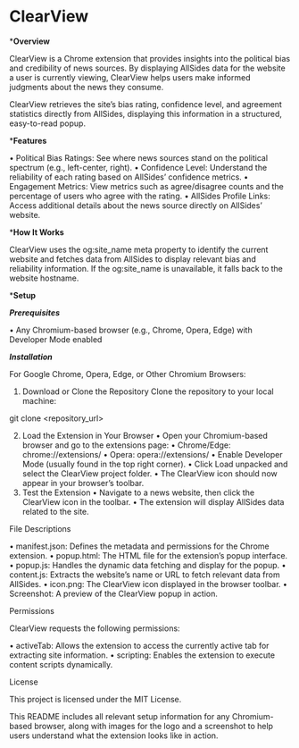 # ClearView

***Overview**

ClearView is a Chrome extension that provides insights into the political bias and credibility of news sources. By displaying AllSides data for the website a user is currently viewing, ClearView helps users make informed judgments about the news they consume.

ClearView retrieves the site’s bias rating, confidence level, and agreement statistics directly from AllSides, displaying this information in a structured, easy-to-read popup.

***Features**

 • Political Bias Ratings: See where news sources stand on the political spectrum (e.g., left-center, right).
 • Confidence Level: Understand the reliability of each rating based on AllSides’ confidence metrics.
 • Engagement Metrics: View metrics such as agree/disagree counts and the percentage of users who agree with the rating.
 • AllSides Profile Links: Access additional details about the news source directly on AllSides’ website.

***How It Works**

ClearView uses the og:site_name meta property to identify the current website and fetches data from AllSides to display relevant bias and reliability information. If the og:site_name is unavailable, it falls back to the website hostname.

***Setup**

***Prerequisites***

 • Any Chromium-based browser (e.g., Chrome, Opera, Edge) with Developer Mode enabled

***Installation***

For Google Chrome, Opera, Edge, or Other Chromium Browsers:

 1. Download or Clone the Repository
Clone the repository to your local machine:

git clone <repository_url>

 2. Load the Extension in Your Browser
 • Open your Chromium-based browser and go to the extensions page:
 • Chrome/Edge: chrome://extensions/
 • Opera: opera://extensions/
 • Enable Developer Mode (usually found in the top right corner).
 • Click Load unpacked and select the ClearView project folder.
 • The ClearView icon should now appear in your browser’s toolbar.
 3. Test the Extension
 • Navigate to a news website, then click the ClearView icon in the toolbar.
 • The extension will display AllSides data related to the site.

File Descriptions

 • manifest.json: Defines the metadata and permissions for the Chrome extension.
 • popup.html: The HTML file for the extension’s popup interface.
 • popup.js: Handles the dynamic data fetching and display for the popup.
 • content.js: Extracts the website’s name or URL to fetch relevant data from AllSides.
 • icon.png: The ClearView icon displayed in the browser toolbar.
 • Screenshot: A preview of the ClearView popup in action.

Permissions

ClearView requests the following permissions:

 • activeTab: Allows the extension to access the currently active tab for extracting site information.
 • scripting: Enables the extension to execute content scripts dynamically.

License

This project is licensed under the MIT License.

This README includes all relevant setup information for any Chromium-based browser, along with images for the logo and a screenshot to help users understand what the extension looks like in action.
